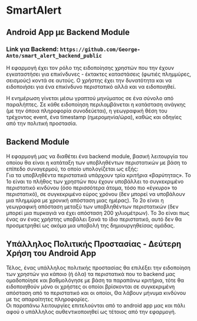 # SmartAlert

## Android App με Backend Module
### Link για Backend: `https://github.com/George-Anto/smart_alert_backend_public`

Η εφαρμογή έχει τον ρόλο της ειδοποίησης χρηστών που την έχουν εγκαταστήσει για επικίνδυνες - έκτακτες καταστάσεις (φωτιές πλημμύρες, σεισμούς) κοντά σε αυτούς. 
Ο χρήστης έχει την δυνατότητα και να ειδοποιήσει για ένα επικίνδυνο περιστατικό αλλά και να ειδοποιηθεί. <br/>

Η ενημέρωση γίνεται μέσω γραπτού μηνύματος σε ένα σύνολο από παραλήπτες. Σε κάθε ειδοποίηση περιλαμβάνεται η κατάσταση ανάγκης (με
την όποια πληροφορία συνοδεύεται), η γεωγραφική θέση του τρέχοντος event, ένα timestamp (ημερομηνία/ώρα), καθώς και οδηγίες από την πολιτική προστασία.

## Backend Module

Η εφαρμογή μας να διαθέτει ένα backend module, βασική λειτουργία του οποίου θα είναι η κατάταξη των υποβληθέντων περιστατικών με βάση το επίπεδο
συναγερμού, το οποίο υπολογίζεται ως εξής:<br/>
Για τα υποβληθέντα περιστατικά υπάρχουν τρία κριτήρια «βαρύτητας». Το 1ο
είναι το πλήθος των χρηστών που έχουν υποβάλλει το συγκεκριμένο περιστατικό κινδύνου (όσο περισσότερα άτομα, τόσο
πιο «έγκυρο» το περιστατικό), σε συγκεκριμένο εύρος χρόνου (δεν μπορεί να υποβάλουν μια πλημμύρα με χρονική απόσταση μιας ημέρας). Το 2ο
είναι η γεωγραφική απόσταση μεταξύ των υποβληθέντων περιστατικών (δεν μπορεί μια πυρκαγιά να έχει απόσταση 200 χιλιομέτρων). Το 3ο είναι πως ένας αν ένας 
χρήστης υποβάλει ξανά το ίδιο περιστατικό, αυτό δεν θα προσμετρηθεί ως ακόμα μια υποβολή της δημιουργηθείσας ομάδας. 

## Υπάλληλος Πολιτικής Προστασίας - Δεύτερη Χρήση του Android App

Τέλος, ένας υπάλληλος πολιτικής προστασίας θα επιλέξει την ειδοποίηση των χρηστών για κάποιο (ή όλα) τα περιστατικά που το backend μας ομαδοποίησε και βαθμολόγησε
με βάση τα παραπάνω κριτήρια, τότε θα ειδοποιηθούν μόνο οι χρήστες οι οποίοι βρίσκονται σε συγκεκριμένη
απόσταση από το περιστατικό και οι οποίοι, Θα λάβουν μήνυμα κινδύνου με τις απαραίτητες πληροφορίες. <br/>
Οι παραπάνω λειτουργίες επιτελούνται από το android app μας και πάλι αφού ο υπάλληλος αυθεντικοποιηθεί ως τέτοιος από την εφαρμογή.
